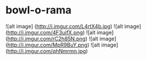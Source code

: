 # bowl-o-rama
![alt image] (http://i.imgur.com/L4rtX4b.jpg)
![alt image] (http://i.imgur.com/4F3uifX.png)
![alt image] (http://i.imgur.com/rC2h85N.png)
![alt image] (http://i.imgur.com/MpR9BuY.png)
![alt image] (http://i.imgur.com/qhNmrmn.jpg)

